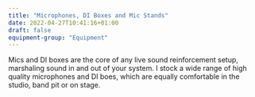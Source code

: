 ```yaml
---
title: "Microphones, DI Boxes and Mic Stands"
date: 2022-04-27T10:41:16+01:00
draft: false
equipment-group: "Equipment"
---
```


Mics and DI boxes are the core of any live sound reinforcement setup, marshaling sound in and out of your system.
I stock a wide range of high quality microphones and DI boes, which are equally comfortable in the studio, band pit or on stage.